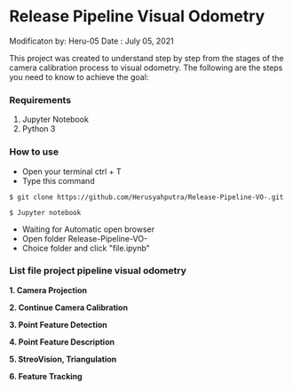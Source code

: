 # Release Pipeline Visual Odometry

Modificaton by: Heru-05
Date : July 05, 2021



This project was created to understand step by step from the stages of the camera calibration process to visual odometry. The following are the steps you need to know to achieve the goal:
### Requirements

1. Jupyter Notebook
2. Python 3

### How to use
- Open your terminal ctrl + T
- Type this command
```
$ git clone https://github.com/Herusyahputra/Release-Pipeline-VO-.git
```
```
$ Jupyter notebook
```
- Waiting for Automatic open browser
- Open folder Release-Pipeline-VO-
- Choice folder and click "file.ipynb"

### List file project pipeline visual odometry

**1. Camera Projection**

**2. Continue Camera Calibration**

**3. Point Feature Detection**

**4. Point Feature Description**

**5. StreoVision, Triangulation**

**6. Feature Tracking**
